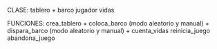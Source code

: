 CLASE:
tablero +
barco
jugador
vidas

FUNCIONES:
crea_tablero +
coloca_barco (modo aleatorio y manual) +
dispara_barco (modo aleatorio y manual) +
cuenta_vidas
reinicia_juego
abandona_juego